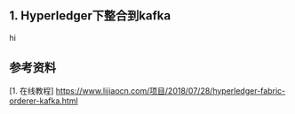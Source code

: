 ## 1. Hyperledger下整合到kafka



hi




## 参考资料
[1. 在线教程] https://www.lijiaocn.com/项目/2018/07/28/hyperledger-fabric-orderer-kafka.html